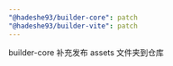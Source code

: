```yaml
---
"@hadeshe93/builder-core": patch
"@hadeshe93/builder-vite": patch
---
```


builder-core 补充发布 assets 文件夹到仓库
